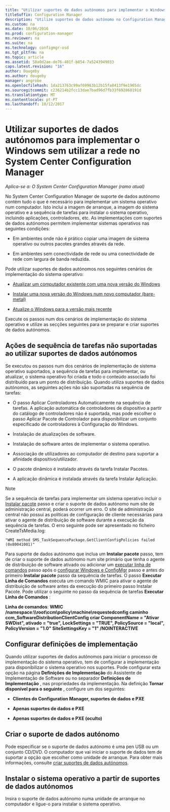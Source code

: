 ```yaml
---
title: "Utilizar suportes de dados autónomos para implementar o Windows sem utilizar a rede"
titleSuffix: Configuration Manager
description: "Utilize suportes de dados autónomo no Configuration Manager para implementar sistemas operativos onde a largura de banda é limitada ou como uma opção para atualizar, instalar ou atualizar os computadores."
ms.custom: na
ms.date: 10/06/2016
ms.prod: configuration-manager
ms.reviewer: na
ms.suite: na
ms.technology: configmgr-osd
ms.tgt_pltfrm: na
ms.topic: article
ms.assetid: 58a0d2ae-de76-401f-b854-7a5243949033
caps.latest.revision: "16"
author: Dougeby
ms.author: dougeby
manager: angrobe
ms.openlocfilehash: 1da213763c99af69963b12b15fa8413f9e1965dc
ms.sourcegitcommit: c236214b2fcc13dae7bad96d7fb33f692868191d
ms.translationtype: MT
ms.contentlocale: pt-PT
ms.lasthandoff: 10/12/2017
---
```

# <a name="use-stand-alone-media-to-deploy-windows-without-using-the-network-in-system-center-configuration-manager"></a>Utilizar suportes de dados autónomos para implementar o Windows sem utilizar a rede no System Center Configuration Manager

*Aplica-se a: O System Center Configuration Manager (ramo atual)*

No System Center Configuration Manager de suporte de dados autónomo contém tudo o que é necessário para implementar um sistema operativo num computador. Isto inclui a imagem de arranque, a imagem do sistema operativo e a sequência de tarefas para instalar o sistema operativo, incluindo aplicações, controladores, etc. As implementações com suportes de dados autónomos permitem implementar sistemas operativos nas seguintes condições:  

-   Em ambientes onde não é prático copiar uma imagem de sistema operativo ou outros pacotes grandes através da rede.  

-   Em ambientes sem conectividade de rede ou uma conectividade de rede com largura de banda reduzida.  

Pode utilizar suportes de dados autónomos nos seguintes cenários de implementação do sistema operativo:  

-   [Atualizar um computador existente com uma nova versão do Windows](refresh-an-existing-computer-with-a-new-version-of-windows.md)  

-   [Instalar uma nova versão do Windows num novo computador (bare-metal)](install-new-windows-version-new-computer-bare-metal.md)  

-   [Atualize o Windows para a versão mais recente](upgrade-windows-to-the-latest-version.md)  

 Execute os passos num dos cenários de implementação do sistema operativo e utilize as secções seguintes para se preparar e criar suportes de dados autónomos.  

## <a name="task-sequence-actions-not-supported-when-using-stand-alone-media"></a>Ações de sequência de tarefas não suportadas ao utilizar suportes de dados autónomos  
 Se executou os passos num dos cenários de implementação de sistema operativo suportados, a sequência de tarefas para implementar, ou atualizar, o sistema operativo foi criada e todo o conteúdo associado foi distribuído para um ponto de distribuição. Quando utiliza suportes de dados autónomos, as seguintes ações não são suportadas na sequência de tarefas:  

-   O passo Aplicar Controladores Automaticamente na sequência de tarefas. A aplicação automática de controladores de dispositivo a partir do catálogo de controladores não é suportada, mas pode escolher o passo Aplicar Pacote de Controlador para disponibilizar um conjunto especificado de controladores à Configuração do Windows.  

-   Instalação de atualizações de software.  

-   Instalação de software antes de implementar o sistema operativo.  

-   Associação de utilizadores ao computador de destino para suportar a afinidade dispositivo/utilizador.  

-   O pacote dinâmico é instalado através da tarefa Instalar Pacotes.  

-   A aplicação dinâmica é instalada através da tarefa Instalar Aplicação.  

> [!NOTE]  
>  Se a sequência de tarefas para implementar um sistema operativo incluir o [Instalar pacote](../understand/task-sequence-steps.md#BKMK_InstallPackage) passo e criar o suporte de dados autónomo num site de administração central, poderá ocorrer um erro. O site de administração central não possui as políticas de configuração de cliente necessárias para ativar o agente de distribuição de software durante a execução da sequência de tarefas. O erro seguinte pode ser apresentado no ficheiro CreateTsMedia.log:  
>   
>  `"WMI method SMS_TaskSequencePackage.GetClientConfigPolicies failed (0x80041001)"`
>   
>  Para suporte de dados autónomo que inclua um **Instalar pacote** passo, tem de criar o suporte de dados autónomo num site primário que tenha o agente de distribuição de software ativado ou adicionar um [executar linha de comandos](../understand/task-sequence-steps.md#BKMK_RunCommandLine) passo após o [configurar Windows e ConfigMgr](../understand/task-sequence-steps.md#BKMK_SetupWindowsandConfigMgr) passo e antes do primeiro **Instalar pacote** passo da sequência de tarefas. O passo **Executar Linha de Comandos** executa um comando WMIC para ativar o agente de distribuição de software antes da execução do primeiro passo Instalar Pacote. Pode utilizar o seguinte no passo da sequência de tarefas **Executar Linha de Comandos** :  
>   
>  **Linha de comandos**: **WMIC /namespace:\\\root\ccm\policy\machine\requestedconfig caminho ccm_SoftwareDistributionClientConfig criar ComponentName = "Ativar SWDist", ativado = "true", LockSettings = "TRUE", PolicySource = "local", PolicyVersion = "1.0" SiteSettingsKey = "1" /NOINTERACTIVE**  

## <a name="configure-deployment-settings"></a>Configurar definições de implementação  
 Quando utilizar suportes de dados autónomos para iniciar o processo de implementação do sistema operativo, tem de configurar a implementação para disponibilizar o sistema operativo nos suportes. Pode configurar esta opção na página **Definições de Implementação** do Assistente de Implementação de Software ou no separador **Definições de Implementação** , nas propriedades da implementação.  Na definição **Tornar disponível para o seguinte** , configure um dos seguintes:  

-   **Clientes do Configuration Manager, suportes de dados e PXE**  

-   **Apenas suportes de dados e PXE**  

-   **Apenas suportes de dados e PXE (oculto)**  

## <a name="create-the-stand-alone-media"></a>Criar o suporte de dados autónomo  
 Pode especificar se o suporte de dados autónomo é uma pen USB ou um conjunto CD/DVD. O computador que vai iniciar o suporte de dados tem de suportar a opção que escolher como unidade de arranque. Para obter mais informações, consulte [criar suportes de dados autónomos](create-stand-alone-media.md).  

## <a name="install-the-operating-system-from-stand-alone-media"></a>Instalar o sistema operativo a partir de suportes de dados autónomos  
 Insira o suporte de dados autónomo numa unidade de arranque no computador e ligue-o para instalar o sistema operativo.  
